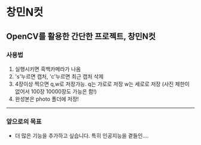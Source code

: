# 창민N컷
OpenCV를 활용한 간단한 프로젝트, 창민N컷
-------------------------------------

### 사용법
1. 실행시키면 흑백카메라가 나옴
2. 's'누르면 캡처, 'c'누르면 최근 캡처 삭제
3. 4장이상 찍으면 q,w로 저장가능. q는 가로로 저장 w는 세로로 저장 (사진 제한이 없어서 100장 10000장도 가능은 함!)
4. 완성본은 photo 폴더에 저장!


---------------------------
### 앞으로의 목표
* 더 많은 기능을 추가하고 싶습니다. 특히 인공지능을 곁들인....
